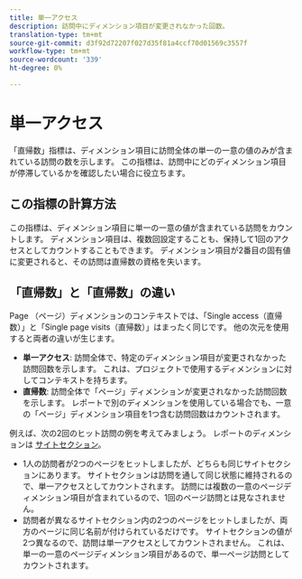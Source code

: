 ```yaml
---
title: 単一アクセス
description: 訪問中にディメンション項目が変更されなかった回数。
translation-type: tm+mt
source-git-commit: d3f92d72207f027d35f81a4ccf70d01569c3557f
workflow-type: tm+mt
source-wordcount: '339'
ht-degree: 0%

---
```



# 単一アクセス

「直帰数」指標は、ディメンション項目に訪問全体の単一の一意の値のみが含まれている訪問の数を示します。 この指標は、訪問中にどのディメンション項目が停滞しているかを確認したい場合に役立ちます。

## この指標の計算方法

この指標は、ディメンション項目に単一の一意の値が含まれている訪問をカウントします。 ディメンション項目は、複数回設定することも、保持して1回のアクセスとしてカウントすることもできます。 ディメンション項目が2番目の固有値に変更されると、その訪問は直帰数の資格を失います。

## 「直帰数」と「直帰数」の違い

Page [](../dimensions/page.md) （ページ）ディメンションのコンテキストでは、「Single access（直帰数）」と「Single page visits（直帰数）」はまったく同じです。 他の次元を使用すると両者の違いが生じます。

* **単一アクセス**: 訪問全体で、特定のディメンション項目が変更されなかった訪問回数を示します。 これは、プロジェクトで使用するディメンションに対してコンテキストを持ちます。
* **直帰数**: 訪問全体で「ページ」ディメンションが変更されなかった訪問回数を示します。 レポートで別のディメンションを使用している場合でも、一意の「ページ」ディメンション項目を1つ含む訪問回数はカウントされます。

例えば、次の2回のヒット訪問の例を考えてみましょう。 レポートのディメンションは [サイトセクション](../dimensions/site-section.md)。

* 1人の訪問者が2つのページをヒットしましたが、どちらも同じサイトセクションにあります。 サイトセクションは訪問を通して同じ状態に維持されるので、単一アクセスとしてカウントされます。 訪問には複数の一意のページディメンション項目が含まれているので、1回のページ訪問とは見なされません。
* 訪問者が異なるサイトセクション内の2つのページをヒットしましたが、両方のページに同じ名前が付けられているだけです。 サイトセクションの値が2つ異なるので、訪問は単一アクセスとしてカウントされません。 これは、単一の一意のページディメンション項目があるので、単一ページ訪問としてカウントされます。
